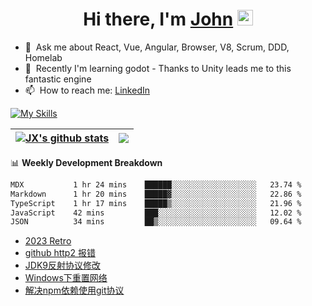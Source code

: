 <div align="center">
   <h1>Hi there, I'm <a href="https://www.linkedin.com/in/john-x-b26a9b251/">John</a> <img src="https://media.giphy.com/media/hvRJCLFzcasrR4ia7z/giphy.gif" width="25px"> </h1>
</div>



- 💬 &nbsp;Ask me about React, Vue, Angular, Browser, V8, Scrum, DDD, Homelab
- 📖 &nbsp;Recently I'm learning godot - Thanks to Unity leads me to this fantastic engine
- 📫 &nbsp;How to reach me: [LinkedIn](https://www.linkedin.com/in/john-x-b26a9b251/)


<!-- - 🔭 &nbsp;I’m currently working on [Ploger](https://www.github-trends.dev/) & [GitHub Ranking](https://www.github-ranking.dev/) -->
<!-- - ✍️ &nbsp;I blog here: [attackonmorty.com](https://www.attackonmorty.com/) -->

[![My Skills](https://skillicons.dev/icons?i=angular,vue,react,electron,lit,nextjs,tailwind,cs,dotnet,java,spring,azure,terraform,docker,kubernetes)](https://skillicons.dev)

| <a href="https://github.com/anuraghazra/github-readme-stats"><img align="center" src="https://git-stats-navy.vercel.app/api?username=johnxu16&show_icons=true&include_all_commits=true&theme=buefy&hide_border=true" alt="JX's github stats" /></a> | <a href="https://github.com/anuraghazra/github-readme-stats"><img align="center" src="https://git-stats-navy.vercel.app/api/top-langs/?username=johnxu16&layout=compact&theme=buefy&hide_border=true" /></a> |
| ------------- | ------------- |

📊 **Weekly Development Breakdown**
<!--START_SECTION:waka-->

```txt
MDX           1 hr 24 mins    ██████░░░░░░░░░░░░░░░░░░░   23.74 %
Markdown      1 hr 20 mins    █████▓░░░░░░░░░░░░░░░░░░░   22.86 %
TypeScript    1 hr 17 mins    █████▒░░░░░░░░░░░░░░░░░░░   21.96 %
JavaScript    42 mins         ███░░░░░░░░░░░░░░░░░░░░░░   12.02 %
JSON          34 mins         ██▒░░░░░░░░░░░░░░░░░░░░░░   09.64 %
```

<!--END_SECTION:waka-->

<!--
[![John's github stats](https://github-readme-stats-johnxu77.vercel.app/api?username=johnxu16&theme=dark)](https://github.com/johnxu77/github-readme-stats)
-->

<!-- BLOG-POST-LIST:START -->
- [2023 Retro](https://www.jxdev.com/blog/2023-retro)
- [github http2 报错](https://www.jxdev.com/blog/github-http2-error)
- [JDK9反射协议修改](https://www.jxdev.com/blog/jdk9-reflect-policy-changed)
- [Windows下重置网络](https://www.jxdev.com/blog/net-reset)
- [解决npm依赖使用git协议](https://www.jxdev.com/blog/npm-package-gitlink-error)
<!-- BLOG-POST-LIST:END -->
